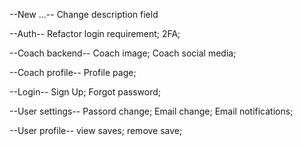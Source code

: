 --New ...--
Change description field

--Auth--
Refactor login requirement;
2FA;

--Coach backend--
Coach image;
Coach social media;

--Coach profile--
Profile page;

--Login--
Sign Up;
Forgot password;

--User settings--
Passord change;
Email change;
Email notifications;

--User profile--
view saves;
remove save;
